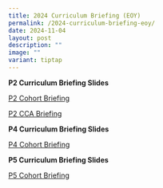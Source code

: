 ```yaml
---
title: 2024 Curriculum Briefing (EOY)
permalink: /2024-curriculum-briefing-eoy/
date: 2024-11-04
layout: post
description: ""
image: ""
variant: tiptap
---
```

<p><strong>P2 Curriculum Briefing Slides</strong>
</p>
<p><a href="/files/P2_Level_webinar_Briefing_EOY_2024___28_October_2024.pdf" rel="noopener nofollow" target="_blank">P2 Cohort Briefing</a>
</p>
<p><a href="/files/P2_CCA_Briefing___28_Oct_2024.pdf" rel="noopener nofollow" target="_blank">P2 CCA Briefing</a>
</p>
<p><strong>P4 Curriculum Briefing Slides</strong>
</p>
<p><a href="/files/Curriculum_Briefing_for_P5__2025__Parents__8_NOV_2024_.pdf" rel="noopener nofollow" target="_blank">P4 Cohort Briefing</a>
</p>
<p><strong>P5 Curriculum Briefing Slides</strong>
</p>
<p><a href="/files/Curriculum_Briefing_for_P6__2025__Parents__2024_P5_Students_.pdf" rel="noopener nofollow" target="_blank">P5 Cohort Briefing</a>
</p>
<p></p>
<p></p>